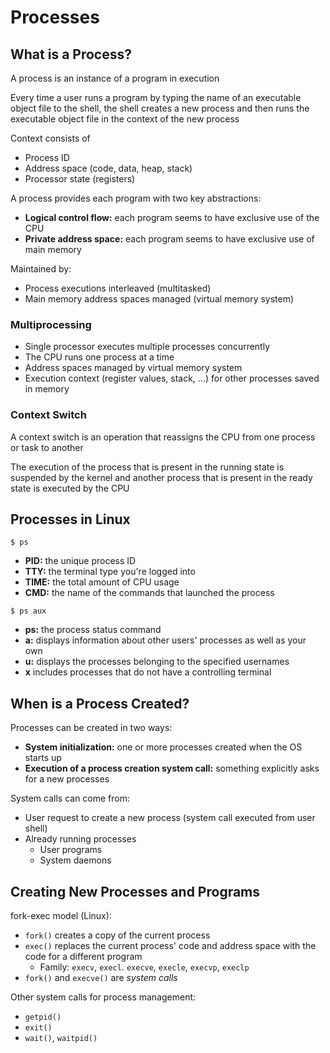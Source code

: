 # Processes

## What is a Process?

A process is an instance of a program in execution

Every time a user runs a program by typing the name of an executable object file to the shell, the shell creates a new process and then runs the executable object file in the context of the new process

Context consists of
- Process ID
- Address space (code, data, heap, stack)
- Processor state (registers)

A process provides each program with two key abstractions:
- **Logical control flow:** each program seems to have exclusive use of the CPU
- **Private address space:** each program seems to have exclusive use of main memory

Maintained by:
- Process executions interleaved (multitasked)
- Main memory address spaces managed (virtual memory system)

### Multiprocessing

- Single processor executes multiple processes concurrently
- The CPU runs one process at a time
- Address spaces managed by virtual memory system
- Execution context (register values, stack, ...) for other processes saved in memory

### Context Switch

A context switch is an operation that reassigns the CPU from one process or task to another

The execution of the process that is present in the running state is suspended by the kernel and another process that is present in the ready state is executed by the CPU

## Processes in Linux

`$ ps`

- **PID:** the unique process ID
- **TTY:** the terminal type you're logged into
- **TIME:** the total amount of CPU usage
- **CMD:** the name of the commands that launched the process

`$ ps aux`

- **ps:** the process status command
- **a:** displays information about other users' processes as well as your own
- **u:** displays the processes belonging to the specified usernames
- **x** includes processes that do not have a controlling terminal

## When is a Process Created?

Processes can be created in two ways:
- **System initialization:** one or more processes created when the OS starts up
- **Execution of a process creation system call:** something explicitly asks for a new processes

System calls can come from:
- User request to create a new process (system call executed from user shell)
- Already running processes
    - User programs
    - System daemons

## Creating New Processes and Programs

fork-exec model (Linux):
- `fork()` creates a copy of the current process
- `exec()` replaces the current process' code and address space with the code for a different program
    - Family: `execv`, `execl`. `execve`, `execle`, `execvp`, `execlp`
- `fork()` and `execve()` are *system calls*

Other system calls for process management:
- `getpid()`
- `exit()`
- `wait()`, `waitpid()`
